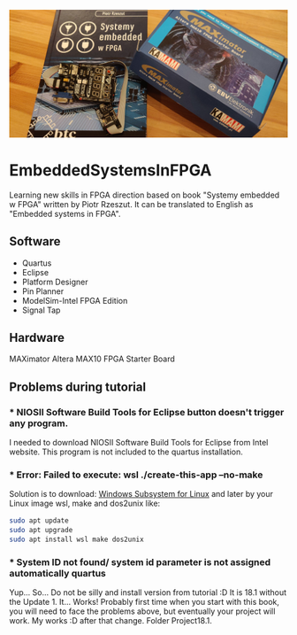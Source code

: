 ![ReadMeFoto](ReadMeFoto.jpg)
# EmbeddedSystemsInFPGA
Learning new skills in FPGA direction based on book "Systemy embedded w FPGA" written by Piotr Rzeszut. It can be translated to English as "Embedded systems in FPGA".

## Software
* Quartus
* Eclipse
* Platform Designer
* Pin Planner
* ModelSim-Intel FPGA Edition
* Signal Tap

## Hardware
MAXimator Altera MAX10 FPGA Starter Board

## Problems during tutorial
### * NIOSII Software Build Tools for Eclipse button doesn't trigger any program.
I needed to download NIOSII Software Build Tools for Eclipse from Intel website. This program is not included to the quartus installation.
### * Error: Failed to execute: wsl ./create-this-app –no-make
Solution is to download: [Windows Subsystem for Linux](https://docs.microsoft.com/en-us/windows/wsl/install-win10) and later by your Linux image wsl, make and dos2unix like:
``` bash
sudo apt update
sudo apt upgrade
sudo apt install wsl make dos2unix
```
### * System ID not found/ system id parameter is not assigned automatically quartus
Yup... So... Do not be silly and install version from tutorial :D It is 18.1 without the Update 1. It... Works! Probably first time when you start with this book, you will need to face the problems above, but eventually your project will work. My works :D after that change. Folder Project18.1.

